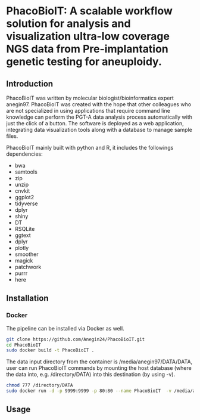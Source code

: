 # PhacoBioIT: A scalable workflow solution for analysis and visualization ultra-low coverage NGS data from Pre-implantation genetic testing for aneuploidy.
## Introduction
PhacoBioIT was written by molecular biologist/bioinformatics expert anegin97. PhacoBioIT was created with the hope that other colleagues who are not specialized in using applications that require command line knowledge can perform the PGT-A data analysis process automatically with just the click of a button. The software is deployed as a web application, integrating data visualization tools along with a database to manage sample files.

PhacoBioIT mainly built with python and R, it includes the followings dependencies:
* bwa
* samtools
* zip
* unzip
* cnvkit
* ggplot2
* tidyverse
* dplyr
* shiny
* DT
* RSQLite
* ggtext
* dplyr
* plotly
* smoother
* magick
* patchwork
* purrr
* here
## Installation
### Docker
The pipeline can be installed via Docker as well.
```bash
git clone https://github.com/Anegin24/PhacoBioIT.git
cd PhacoBioIT
sudo docker build -t PhacoBioIT .
```

The data input directory from the container is /media/anegin97/DATA/DATA, user can run PhacoBioIT commands by mounting the host database (where the data into, e.g. /directory/DATA) into this destination (by using -v).
```bash
chmod 777 /directory/DATA
sudo docker run -d -p 9999:9999 -p 80:80 --name PhacoBioIT  -v /media/anegin97/DATA/DATA:/media/anegin97/DATA/DATA PhacoBioIT
```
## Usage
